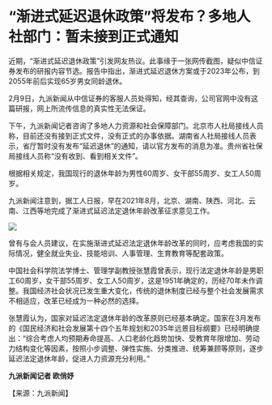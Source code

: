 # “渐进式延迟退休政策”将发布？多地人社部门：暂未接到正式通知

近期，“渐进式延迟退休政策”引发网友热议。此事缘于一张网传截图，疑似中信证券发布的研报内容节选。报告中指出，渐进式延迟退休方案或于2023年公布，到2055年前后实现65岁男女同龄退休。

2月9日，九派新闻从中信证券的客服人员处得知，经其查询，公司官网中没有这篇研报，网上所流传信息的真实性无法保证。

下午，九派新闻记者咨询了多地人力资源和社会保障部门。北京市人社局接线人员称，目前还没有接到正式文件，没有正式的办事依据。湖南省人社局接线人员表示，省厅暂时没有发布“延迟退休”的通知，请以官方发布的消息为准。贵州省社保局接线人员称“没有收到、看到相关文件”。

根据相关规定，我国现行的退休年龄为男性60周岁、女干部55周岁、女工人50周岁。

九派新闻注意到，据工人日报，早在2021年8月，北京、湖南、陕西、河北、云南、江西等地完成了渐进式延迟法定退休年龄改革征求意见工作。

![](https://inews.gtimg.com/newsapp_bt/0/15655143496/1000)

曾有与会人员建议，在实施渐进式延迟法定退休年龄改革的同时，应考虑我国的实际情况，健全就业失业、技能培训、人事管理、生育教育等配套政策。

中国社会科学院法学博士、管理学副教授张慧霞曾表示，现行法定退休年龄是男职工60周岁，女干部55周岁、女工人50周岁，这是1951年确定的，历经70年未作调整。我国经济社会状况已发生重大变化，传统的退休制度已经与整个社会发展需求不相适应，改革已经成为一种必然的选择。

张慧霞认为，国家对延迟法定退休年龄的改革原则已经基本确定。国家在3月发布的《国民经济和社会发展第十四个五年规划和2035年远景目标纲要》已经明确提出：“综合考虑人均预期寿命提高、人口老龄化趋势加快、受教育年限增加、劳动力结构变化等因素，按照小步调整、弹性实施、分类推进、统筹兼顾等原则，逐步延迟法定退休年龄，促进人力资源充分利用。”

**九派新闻记者 欧俏妤**

【来源：九派新闻】

